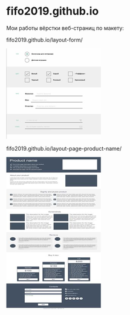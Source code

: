 # fifo2019.github.io

Мои работы вёрстки веб-страниц по макету:

fifo2019.github.io/layout-form/

![Image alt](https://github.com/fifo2019/fifo2019.github.io/blob/master/images/layout-form.jpg)

fifo2019.github.io/layout-page-product-name/

![Image alt](https://github.com/fifo2019/fifo2019.github.io/blob/master/images/product-name.jpg)
